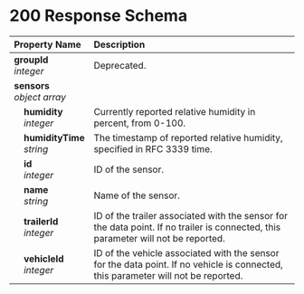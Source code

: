 # 200 Response Schema
| Property Name | Description |
| :------------ | :---------- |
| **groupId**<br/>_integer_ | Deprecated. |
| **sensors**<br/>_object array_ |  |
| **&nbsp;&nbsp;&nbsp;&nbsp;humidity**<br/>_&nbsp;&nbsp;&nbsp;&nbsp;integer_ | Currently reported relative humidity in percent, from 0-100. |
| **&nbsp;&nbsp;&nbsp;&nbsp;humidityTime**<br/>_&nbsp;&nbsp;&nbsp;&nbsp;string_ | The timestamp of reported relative humidity, specified in RFC 3339 time. |
| **&nbsp;&nbsp;&nbsp;&nbsp;id**<br/>_&nbsp;&nbsp;&nbsp;&nbsp;integer_ | ID of the sensor. |
| **&nbsp;&nbsp;&nbsp;&nbsp;name**<br/>_&nbsp;&nbsp;&nbsp;&nbsp;string_ | Name of the sensor. |
| **&nbsp;&nbsp;&nbsp;&nbsp;trailerId**<br/>_&nbsp;&nbsp;&nbsp;&nbsp;integer_ | ID of the trailer associated with the sensor for the data point. If no trailer is connected, this parameter will not be reported. |
| **&nbsp;&nbsp;&nbsp;&nbsp;vehicleId**<br/>_&nbsp;&nbsp;&nbsp;&nbsp;integer_ | ID of the vehicle associated with the sensor for the data point. If no vehicle is connected, this parameter will not be reported. |
